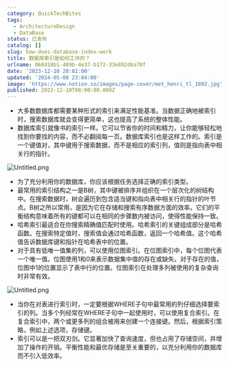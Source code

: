 ```yaml
---
category: QuickTechBites
tags:
  - ArchitectureDesign
  - DataBase
status: 已发布
catalog: []
slug: how-does-database-index-work
title: 数据库索引是如何工作的？
urlname: 068d18b1-489b-4e37-b172-33e892d6a70f
date: '2023-12-10 20:02:00'
updated: '2024-05-08 23:04:00'
image: 'https://www.notion.so/images/page-cover/met_henri_tl_1892.jpg'
published: 2022-12-10T08:00:00.000Z
---
```

- 大多数数据库都需要某种形式的索引来满足性能基准。当数据正确地被索引时，搜索数据库就会变得更简单，这也提高了系统的整体性能。
- 数据库索引就像书的索引一样。它可以节省你的时间和精力，让你能够轻松地找到你要找的内容，而不必翻阅每一页。数据库索引也是这样工作的。索引是一个键值对，其中键用于搜索数据，而不是相应的索引列，值则是指向表中相关行的指针。

![Untitled.png](https://prod-files-secure.s3.us-west-2.amazonaws.com/5d24fe63-e567-4804-86f9-9fdc62e13082/3e87f042-644d-48ab-9a58-227f3d930d71/Untitled.png?X-Amz-Algorithm=AWS4-HMAC-SHA256&X-Amz-Content-Sha256=UNSIGNED-PAYLOAD&X-Amz-Credential=ASIAZI2LB466UB7JBN2E%2F20250130%2Fus-west-2%2Fs3%2Faws4_request&X-Amz-Date=20250130T053743Z&X-Amz-Expires=3600&X-Amz-Security-Token=IQoJb3JpZ2luX2VjEJX%2F%2F%2F%2F%2F%2F%2F%2F%2F%2FwEaCXVzLXdlc3QtMiJHMEUCICCKeAzTEoJ2lVnhtBzTur2O2gG5Hn6%2BrrBU%2F%2Bd9by1VAiEAvmxmHF3FY0FvDhOAjYY%2Fz1B5Z5Oa%2FX9TxtOejrcpWCgqiAQInv%2F%2F%2F%2F%2F%2F%2F%2F%2F%2FARAAGgw2Mzc0MjMxODM4MDUiDJJYrzV%2FSslAZRZ9QircAwgcK4TvXdkCCcfH3r9PirF0imxn6OyFHqLy4jPlJSpRVrpQmcuomZCLQUua3MLv57W9gcxSJwSDKw0N4ob%2BRGY%2FlgQ0OnmPPHeCkfLjIk%2FeKx9FM57b3vPwUVRcvM09dMwjuXbHddO5aVXLcxRhqywwPkYdU%2FCN63TGQD%2BzUPJpcUWx6akleqaR2KK3TprYGqhBG46m8mXlQBJk%2Fz7cgQpQrpJfhrLNM8uv46Ppnsmp2Gk7MhuyhDqggOFj%2FF38FCN4nB%2B3FKiA1gPehHgs%2B43sIc%2BkRxow5HGlTe2XZS0MkMnd546VvmZLD43chLLmXcivtRrVtUCZ7Kw3w3B7kkQsw2VEVT3AK8EZ6Nf1OjUXc2rN174lPCSRCY9bHQNycy%2F0zFf2s0zSMOBEpq7bLqf6Q%2FdZem%2FeX0nNAS123dBrRsT8em%2FE%2F634iSyZaasqY2NQL5ph%2BYfkD%2BB%2FMIpV3bGcauOGARqxG4Pbzcc73p5ZInON5%2Bo0KapAUBuaxkUSRDP7FCynimz0v4fCaYH%2FE0zOLwPvroLlQtiRoOTdD3708gAR77bc%2Bu%2BCzqPsPBnQF7UgFEflnM6dHDaQSSMLzYXVL921Rxf8zGSU%2BozseJSRk5mtpZbZsSFIDnfrMIGH7LwGOqUB21xsMvk982QdUDCDhSAOB%2Fvh7fiKJVufrrunkMNd3v8bZ5%2BB86lANWMICK8MZfhhbX%2BJSosHuWZzuwDq7STvbjzHHE3WSX11p3o7UVlbWbDbXhFjhgO3%2FfwwRepuhlMlPIiLrDOKvU7n581tHtsEu9OGGAHYFGHUpJwPgiX%2FFLjDGP3wjD3t07Al8hQB78zPmKcRzUkTKu%2FZK0Lx%2FQ%2BWl%2BRzYMPC&X-Amz-Signature=82b2c6346beaeb47598afba314bd5aedd17788e0e5b457accb4a5299fd42e121&X-Amz-SignedHeaders=host&x-id=GetObject)

- 为了充分利用你的数据库，你应该根据任务选择正确的索引类型。
- 最常用的索引结构之一是B树，其中键被排序并组织在一个层次化的树结构中。在搜索数据时，树会遍历到包含适当键和指向表中相关行的指针的叶节点。B树之所以常用，是因为它在存储和搜索有序数据方面的效率。它们的平衡结构意味着所有的键都可以在相同的步骤数内被访问，使得性能保持一致。
- 哈希索引最适合在你搜索精确值匹配时使用。哈希索引的关键组成部分是哈希函数。在搜索特定值时，搜索值会通过哈希函数，返回一个哈希值。这个哈希值告诉数据库键和指针在哈希表中的位置。
- 对于具有低唯一值集的列，可以使用位图索引。在位图索引中，每个位图代表一个唯一值。位图使用1和0来表示数据集中值的存在或缺失。对于存在的值，位图中1的位置显示了表中行的位置。位图索引在处理多列被使用的复杂查询时非常有效。

![Untitled.png](https://prod-files-secure.s3.us-west-2.amazonaws.com/5d24fe63-e567-4804-86f9-9fdc62e13082/25e88b4a-737d-484e-85cc-b7fe2444aa3c/Untitled.png?X-Amz-Algorithm=AWS4-HMAC-SHA256&X-Amz-Content-Sha256=UNSIGNED-PAYLOAD&X-Amz-Credential=ASIAZI2LB466UB7JBN2E%2F20250130%2Fus-west-2%2Fs3%2Faws4_request&X-Amz-Date=20250130T053743Z&X-Amz-Expires=3600&X-Amz-Security-Token=IQoJb3JpZ2luX2VjEJX%2F%2F%2F%2F%2F%2F%2F%2F%2F%2FwEaCXVzLXdlc3QtMiJHMEUCICCKeAzTEoJ2lVnhtBzTur2O2gG5Hn6%2BrrBU%2F%2Bd9by1VAiEAvmxmHF3FY0FvDhOAjYY%2Fz1B5Z5Oa%2FX9TxtOejrcpWCgqiAQInv%2F%2F%2F%2F%2F%2F%2F%2F%2F%2FARAAGgw2Mzc0MjMxODM4MDUiDJJYrzV%2FSslAZRZ9QircAwgcK4TvXdkCCcfH3r9PirF0imxn6OyFHqLy4jPlJSpRVrpQmcuomZCLQUua3MLv57W9gcxSJwSDKw0N4ob%2BRGY%2FlgQ0OnmPPHeCkfLjIk%2FeKx9FM57b3vPwUVRcvM09dMwjuXbHddO5aVXLcxRhqywwPkYdU%2FCN63TGQD%2BzUPJpcUWx6akleqaR2KK3TprYGqhBG46m8mXlQBJk%2Fz7cgQpQrpJfhrLNM8uv46Ppnsmp2Gk7MhuyhDqggOFj%2FF38FCN4nB%2B3FKiA1gPehHgs%2B43sIc%2BkRxow5HGlTe2XZS0MkMnd546VvmZLD43chLLmXcivtRrVtUCZ7Kw3w3B7kkQsw2VEVT3AK8EZ6Nf1OjUXc2rN174lPCSRCY9bHQNycy%2F0zFf2s0zSMOBEpq7bLqf6Q%2FdZem%2FeX0nNAS123dBrRsT8em%2FE%2F634iSyZaasqY2NQL5ph%2BYfkD%2BB%2FMIpV3bGcauOGARqxG4Pbzcc73p5ZInON5%2Bo0KapAUBuaxkUSRDP7FCynimz0v4fCaYH%2FE0zOLwPvroLlQtiRoOTdD3708gAR77bc%2Bu%2BCzqPsPBnQF7UgFEflnM6dHDaQSSMLzYXVL921Rxf8zGSU%2BozseJSRk5mtpZbZsSFIDnfrMIGH7LwGOqUB21xsMvk982QdUDCDhSAOB%2Fvh7fiKJVufrrunkMNd3v8bZ5%2BB86lANWMICK8MZfhhbX%2BJSosHuWZzuwDq7STvbjzHHE3WSX11p3o7UVlbWbDbXhFjhgO3%2FfwwRepuhlMlPIiLrDOKvU7n581tHtsEu9OGGAHYFGHUpJwPgiX%2FFLjDGP3wjD3t07Al8hQB78zPmKcRzUkTKu%2FZK0Lx%2FQ%2BWl%2BRzYMPC&X-Amz-Signature=838ff48a5d8a83f2c23eae6ad995a94d2bd11caa0749cf8352a1af62d5935b20&X-Amz-SignedHeaders=host&x-id=GetObject)

- 当你在对表进行索引时，一定要根据WHERE子句中最常用的列仔细选择要索引的列。当多个列经常在WHERE子句中一起使用时，可以使用复合索引。在复合索引中，两个或更多列的组合被用来创建一个连接键。然后，根据索引策略，例如上述选项，存储键。
- 索引可以是一把双刃剑。它显著加快了查询速度，但也占用了存储空间，并增加了操作的开销。平衡性能和最优存储是至关重要的，以充分利用你的数据库而不引入低效率。
